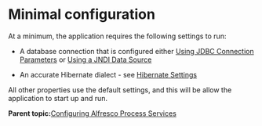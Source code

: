 # Minimal configuration

At a minimum, the application requires the following settings to run:

-   A database connection that is configured either [Using JDBC Connection Parameters](databaseConfiguration.md#jdbc) or [Using a JNDI Data Source](databaseConfiguration.md#jndi)

-   An accurate Hibernate dialect - see [Hibernate Settings](databaseConfiguration.md#hibernate)


All other properties use the default settings, and this will be allow the application to start up and run.

**Parent topic:**[Configuring Alfresco Process Services](../topics/administration_application_config.md)

